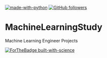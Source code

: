 [![made-with-python](https://img.shields.io/badge/Made%20with-Python-1f425f.svg)](https://www.python.org/)
[![GitHub followers](https://img.shields.io/github/followers/Crosswar.svg?style=social&label=Follow&maxAge=2592000)](https://github.com/Crosswar?tab=followers)
# MachineLearningStudy
Machine Learning Engineer Projects

[![ForTheBadge built-with-science](http://ForTheBadge.com/images/badges/built-with-science.svg)](https://GitHub.com/Crosswar/)
